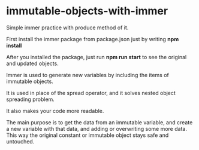# immutable-objects-with-immer

Simple immer practice with produce method of it.

First install the immer package from package.json just by writing **npm install**

After you installed the package, just run **npm run start** to see the original and updated objects.

Immer is used to generate new variables by including the items of immutable objects. 

It is used in place of the spread operator, and it solves nested object spreading problem.

It also makes your code more readable.

The main purpose is to get the data from an immutable variable, and create a new variable with that data, and adding or overwriting some more data. This way the original constant or immutable object stays safe and untouched.